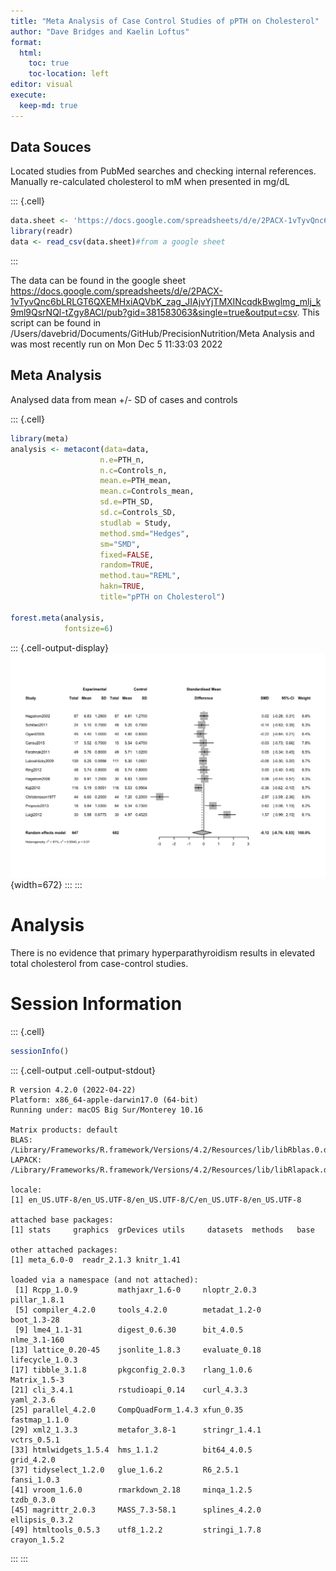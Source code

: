 ```yaml
---
title: "Meta Analysis of Case Control Studies of pPTH on Cholesterol"
author: "Dave Bridges and Kaelin Loftus"
format:
  html:
    toc: true
    toc-location: left
editor: visual
execute:
  keep-md: true
---
```






## Data Souces

Located studies from PubMed searches and checking internal references.  Manually re-calculated cholesterol to mM when presented in mg/dL



::: {.cell}

```{.r .cell-code}
data.sheet <- 'https://docs.google.com/spreadsheets/d/e/2PACX-1vTyvQnc6bLRLGT6QXEMHxiAQVbK_zag_JIAjvYjTMXINcqdkBwglmg_mlj_k9ml9QsrNQl-tZgy8ACl/pub?gid=381583063&single=true&output=csv'
library(readr)
data <- read_csv(data.sheet)#from a google sheet
```
:::


The data can be found in the google sheet https://docs.google.com/spreadsheets/d/e/2PACX-1vTyvQnc6bLRLGT6QXEMHxiAQVbK_zag_JIAjvYjTMXINcqdkBwglmg_mlj_k9ml9QsrNQl-tZgy8ACl/pub?gid=381583063&single=true&output=csv.  This script can be found in /Users/davebrid/Documents/GitHub/PrecisionNutrition/Meta Analysis and was most recently run on Mon Dec  5 11:33:03 2022

## Meta Analysis

Analysed data from mean +/- SD of cases and controls


::: {.cell}

```{.r .cell-code}
library(meta)
analysis <- metacont(data=data,
                    n.e=PTH_n,
                    n.c=Controls_n,
                    mean.e=PTH_mean,
                    mean.c=Controls_mean,
                    sd.e=PTH_SD,
                    sd.c=Controls_SD,
                    studlab = Study,
                    method.smd="Hedges",
                    sm="SMD",
                    fixed=FALSE,
                    random=TRUE,
                    method.tau="REML",
                    hakn=TRUE,
                    title="pPTH on Cholesterol")

forest.meta(analysis,
            fontsize=6)
```

::: {.cell-output-display}
![](figures/pth-meta-analysis-1.png){width=672}
:::
:::


# Analysis

There is no evidence that primary hyperparathyroidism results in elevated total cholesterol from case-control studies.

# Session Information


::: {.cell}

```{.r .cell-code}
sessionInfo()
```

::: {.cell-output .cell-output-stdout}
```
R version 4.2.0 (2022-04-22)
Platform: x86_64-apple-darwin17.0 (64-bit)
Running under: macOS Big Sur/Monterey 10.16

Matrix products: default
BLAS:   /Library/Frameworks/R.framework/Versions/4.2/Resources/lib/libRblas.0.dylib
LAPACK: /Library/Frameworks/R.framework/Versions/4.2/Resources/lib/libRlapack.dylib

locale:
[1] en_US.UTF-8/en_US.UTF-8/en_US.UTF-8/C/en_US.UTF-8/en_US.UTF-8

attached base packages:
[1] stats     graphics  grDevices utils     datasets  methods   base     

other attached packages:
[1] meta_6.0-0  readr_2.1.3 knitr_1.41 

loaded via a namespace (and not attached):
 [1] Rcpp_1.0.9         mathjaxr_1.6-0     nloptr_2.0.3       pillar_1.8.1      
 [5] compiler_4.2.0     tools_4.2.0        metadat_1.2-0      boot_1.3-28       
 [9] lme4_1.1-31        digest_0.6.30      bit_4.0.5          nlme_3.1-160      
[13] lattice_0.20-45    jsonlite_1.8.3     evaluate_0.18      lifecycle_1.0.3   
[17] tibble_3.1.8       pkgconfig_2.0.3    rlang_1.0.6        Matrix_1.5-3      
[21] cli_3.4.1          rstudioapi_0.14    curl_4.3.3         yaml_2.3.6        
[25] parallel_4.2.0     CompQuadForm_1.4.3 xfun_0.35          fastmap_1.1.0     
[29] xml2_1.3.3         metafor_3.8-1      stringr_1.4.1      vctrs_0.5.1       
[33] htmlwidgets_1.5.4  hms_1.1.2          bit64_4.0.5        grid_4.2.0        
[37] tidyselect_1.2.0   glue_1.6.2         R6_2.5.1           fansi_1.0.3       
[41] vroom_1.6.0        rmarkdown_2.18     minqa_1.2.5        tzdb_0.3.0        
[45] magrittr_2.0.3     MASS_7.3-58.1      splines_4.2.0      ellipsis_0.3.2    
[49] htmltools_0.5.3    utf8_1.2.2         stringi_1.7.8      crayon_1.5.2      
```
:::
:::
